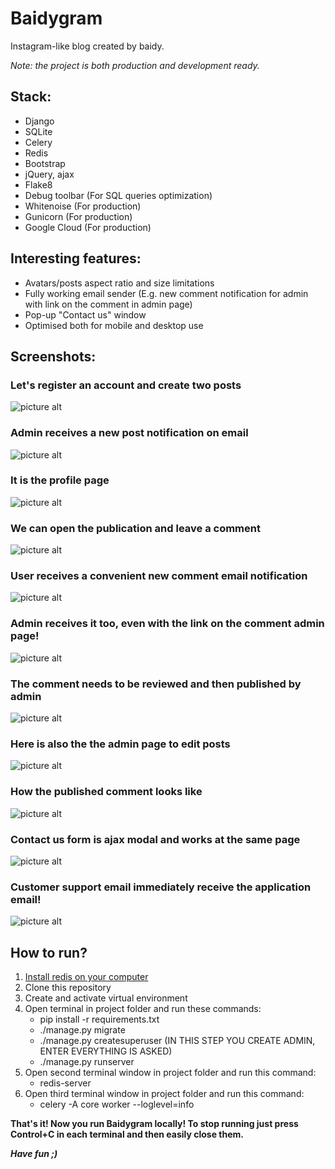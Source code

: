 # Baidygram

Instagram-like blog created by baidy.

_Note: the project is both production and development ready._

## Stack:

* Django
* SQLite
* Celery
* Redis
* Bootstrap
* jQuery, ajax
* Flake8
* Debug toolbar (For SQL queries optimization)
* Whitenoise (For production)
* Gunicorn (For production)
* Google Cloud (For production)

## Interesting features:

* Avatars/posts aspect ratio and size limitations
* Fully working email sender (E.g. new comment notification for admin with link on the comment in admin page)
* Pop-up "Contact us" window
* Optimised both for mobile and desktop use

## Screenshots:
### Let's register an account and create two posts
![picture alt](https://res.cloudinary.com/dbtmzypoa/image/upload/v1683054600/Baidygram%20screenshots/rsp1p6nogr7cbk7t8duu.png "Let's register an account and create two posts")
### Admin receives a new post notification on email
![picture alt](https://res.cloudinary.com/dbtmzypoa/image/upload/v1683054986/Baidygram%20screenshots/xnc0t2bdjfapt5zdrkep.png "Admin receives a new post notification on email")
### It is the profile page
![picture alt](https://res.cloudinary.com/dbtmzypoa/image/upload/v1683054600/Baidygram%20screenshots/bz5fkuddkeazzqkaaanh.png "It is the profile page")
### We can open the publication and leave a comment
![picture alt](https://res.cloudinary.com/dbtmzypoa/image/upload/v1683054600/Baidygram%20screenshots/c9oimqxmhta7nuib96qg.png "We can open the publication and leave a comment")
### User receives a convenient new comment email notification
![picture alt](https://res.cloudinary.com/dbtmzypoa/image/upload/v1683054986/Baidygram%20screenshots/aapyymkrank7lxjaymss.png "User receives a convenient new comment email notification")
### Admin receives it too, even with the link on the comment admin page!
![picture alt](https://res.cloudinary.com/dbtmzypoa/image/upload/v1683054986/Baidygram%20screenshots/kx4ztoibumhbvzratk1q.png "Admin receives it too, even with the link on the comment admin page!")
### The comment needs to be reviewed and then published by admin
![picture alt](https://res.cloudinary.com/dbtmzypoa/image/upload/v1683054600/Baidygram%20screenshots/wxbjndj2s5m3jow4jlhe.png "The comment needs to be reviewed and then published by admin")
### Here is also the the admin page to edit posts
![picture alt](https://res.cloudinary.com/dbtmzypoa/image/upload/v1683054600/Baidygram%20screenshots/tsbkark4laaip9fbxqyk.png "Here is also the the admin page to edit posts")
### How the published comment looks like
![picture alt](https://res.cloudinary.com/dbtmzypoa/image/upload/v1683054601/Baidygram%20screenshots/nzvmknyc5whjwbfge7mc.png "How the published comment looks like")
### Contact us form is ajax modal and works at the same page
![picture alt](https://res.cloudinary.com/dbtmzypoa/image/upload/v1683054600/Baidygram%20screenshots/ink76djnxaibosqsd8w3.png "Contact us form is ajax modal and works at the same page")
### Customer support email immediately receive the application email!
![picture alt](https://res.cloudinary.com/dbtmzypoa/image/upload/v1683054986/Baidygram%20screenshots/ezlmwurhe7rsehnc5aew.png "Customer support email immediately receive the application email!")

## How to run?

1. <a href="https://redis.io/docs/getting-started/installation/">Install redis on your computer</a>
2. Clone this repository
3. Create and activate virtual environment
4. Open terminal in project folder and run these commands:
    * pip install -r requirements.txt
    * ./manage.py migrate
    * ./manage.py createsuperuser   (IN THIS STEP YOU CREATE ADMIN, ENTER EVERYTHING IS ASKED)
    * ./manage.py runserver
5. Open second terminal window in project folder and run this command: 
    * redis-server
6. Open third terminal window in project folder and run this command: 
    * celery -A core worker --loglevel=info

__That's it! Now you run Baidygram locally! To stop running just press Control+C in each terminal and then easily close them.__

___Have fun ;)___